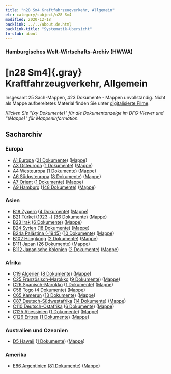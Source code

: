 ```yaml
---
title: "n28 Sm4 Kraftfahrzeugverkehr, Allgemein"
etr: category/subject/n28 Sm4
modified: 2020-12-18
backlink: ../../about.de.html
backlink-title: "Systematik-Übersicht"
fn-stub: about
---
```


### Hamburgisches Welt-Wirtschafts-Archiv (HWWA)
# [n28 Sm4]{.gray}&#8201; Kraftfahrzeugverkehr, Allgemein&#160; 




Insgesamt 25 Sach-Mappen, 423 Dokumente - Mappen unvollständig.
Nicht als Mappe aufbereitetes Material finden Sie unter [digitalisierte Filme](/film/h1_sh).

_Klicken Sie "(xy Dokumente)" für die Dokumentanzeige im DFG-Viewer und "(Mappe)" für Mappeninformation._

## Sacharchiv




### Europa

- [A1 Europa](../../../geo/about.de.html#A1) (<a href="https://dfg-viewer.de/show/?tx_dlf[id]=https://pm20.zbw.eu/mets/sh/1408xx/140892/1455xx/145515/public.mets.de.xml" target="_blank">21 Dokumente</a>) ([Mappe](http://purl.org/pressemappe20/folder/sh/140892,145515))
- [A3 Osteuropa](../../../geo/about.de.html#A3) (<a href="https://dfg-viewer.de/show/?tx_dlf[id]=https://pm20.zbw.eu/mets/sh/1408xx/140896/1455xx/145515/public.mets.de.xml" target="_blank">1 Dokumente</a>) ([Mappe](http://purl.org/pressemappe20/folder/sh/140896,145515))
- [A4 Westeuropa](../../../geo/about.de.html#A4) (<a href="https://dfg-viewer.de/show/?tx_dlf[id]=https://pm20.zbw.eu/mets/sh/1408xx/140897/1455xx/145515/public.mets.de.xml" target="_blank">1 Dokumente</a>) ([Mappe](http://purl.org/pressemappe20/folder/sh/140897,145515))
- [A6 Südosteuropa](../../../geo/about.de.html#A6) (<a href="https://dfg-viewer.de/show/?tx_dlf[id]=https://pm20.zbw.eu/mets/sh/1409xx/140900/1455xx/145515/public.mets.de.xml" target="_blank">8 Dokumente</a>) ([Mappe](http://purl.org/pressemappe20/folder/sh/140900,145515))
- [A7 Orient](../../../geo/about.de.html#A7) (<a href="https://dfg-viewer.de/show/?tx_dlf[id]=https://pm20.zbw.eu/mets/sh/1409xx/140902/1455xx/145515/public.mets.de.xml" target="_blank">1 Dokumente</a>) ([Mappe](http://purl.org/pressemappe20/folder/sh/140902,145515))
- [A9 Hamburg](../../../geo/about.de.html#A9) (<a href="https://dfg-viewer.de/show/?tx_dlf[id]=https://pm20.zbw.eu/mets/sh/1409xx/140905/1455xx/145515/public.mets.de.xml" target="_blank">148 Dokumente</a>) ([Mappe](http://purl.org/pressemappe20/folder/sh/140905,145515))

### Asien

- [B18 Zypern](../../../geo/about.de.html#B18) (<a href="https://dfg-viewer.de/show/?tx_dlf[id]=https://pm20.zbw.eu/mets/sh/1410xx/141079/1455xx/145515/public.mets.de.xml" target="_blank">4 Dokumente</a>) ([Mappe](http://purl.org/pressemappe20/folder/sh/141079,145515))
- [B21 Türkei (1923 -)](../../../geo/about.de.html#B21) (<a href="https://dfg-viewer.de/show/?tx_dlf[id]=https://pm20.zbw.eu/mets/sh/1411xx/141111/1455xx/145515/public.mets.de.xml" target="_blank">36 Dokumente</a>) ([Mappe](http://purl.org/pressemappe20/folder/sh/141111,145515))
- [B23 Irak](../../../geo/about.de.html#B23) (<a href="https://dfg-viewer.de/show/?tx_dlf[id]=https://pm20.zbw.eu/mets/sh/1411xx/141113/1455xx/145515/public.mets.de.xml" target="_blank">6 Dokumente</a>) ([Mappe](http://purl.org/pressemappe20/folder/sh/141113,145515))
- [B24 Syrien](../../../geo/about.de.html#B24) (<a href="https://dfg-viewer.de/show/?tx_dlf[id]=https://pm20.zbw.eu/mets/sh/1411xx/141114/1455xx/145515/public.mets.de.xml" target="_blank">18 Dokumente</a>) ([Mappe](http://purl.org/pressemappe20/folder/sh/141114,145515))
- [B24a Palästina (-1945)](../../../geo/about.de.html#B24a) (<a href="https://dfg-viewer.de/show/?tx_dlf[id]=https://pm20.zbw.eu/mets/sh/1411xx/141115/1455xx/145515/public.mets.de.xml" target="_blank">10 Dokumente</a>) ([Mappe](http://purl.org/pressemappe20/folder/sh/141115,145515))
- [B102 Hongkong](../../../geo/about.de.html#B102) (<a href="https://dfg-viewer.de/show/?tx_dlf[id]=https://pm20.zbw.eu/mets/sh/1412xx/141268/1455xx/145515/public.mets.de.xml" target="_blank">2 Dokumente</a>) ([Mappe](http://purl.org/pressemappe20/folder/sh/141268,145515))
- [B111 Japan](../../../geo/about.de.html#B111) (<a href="https://dfg-viewer.de/show/?tx_dlf[id]=https://pm20.zbw.eu/mets/sh/1412xx/141272/1455xx/145515/public.mets.de.xml" target="_blank">26 Dokumente</a>) ([Mappe](http://purl.org/pressemappe20/folder/sh/141272,145515))
- [B112 Japanische Kolonien](../../../geo/about.de.html#B112) (<a href="https://dfg-viewer.de/show/?tx_dlf[id]=https://pm20.zbw.eu/mets/sh/1412xx/141273/1455xx/145515/public.mets.de.xml" target="_blank">2 Dokumente</a>) ([Mappe](http://purl.org/pressemappe20/folder/sh/141273,145515))

### Afrika

- [C19 Algerien](../../../geo/about.de.html#C19) (<a href="https://dfg-viewer.de/show/?tx_dlf[id]=https://pm20.zbw.eu/mets/sh/1413xx/141354/1455xx/145515/public.mets.de.xml" target="_blank">8 Dokumente</a>) ([Mappe](http://purl.org/pressemappe20/folder/sh/141354,145515))
- [C25 Französisch-Marokko](../../../geo/about.de.html#C25) (<a href="https://dfg-viewer.de/show/?tx_dlf[id]=https://pm20.zbw.eu/mets/sh/1413xx/141358/1455xx/145515/public.mets.de.xml" target="_blank">9 Dokumente</a>) ([Mappe](http://purl.org/pressemappe20/folder/sh/141358,145515))
- [C26 Spanisch-Marokko](../../../geo/about.de.html#C26) (<a href="https://dfg-viewer.de/show/?tx_dlf[id]=https://pm20.zbw.eu/mets/sh/1413xx/141359/1455xx/145515/public.mets.de.xml" target="_blank">1 Dokumente</a>) ([Mappe](http://purl.org/pressemappe20/folder/sh/141359,145515))
- [C58 Togo](../../../geo/about.de.html#C58) (<a href="https://dfg-viewer.de/show/?tx_dlf[id]=https://pm20.zbw.eu/mets/sh/1414xx/141408/1455xx/145515/public.mets.de.xml" target="_blank">4 Dokumente</a>) ([Mappe](http://purl.org/pressemappe20/folder/sh/141408,145515))
- [C65 Kamerun](../../../geo/about.de.html#C65) (<a href="https://dfg-viewer.de/show/?tx_dlf[id]=https://pm20.zbw.eu/mets/sh/1414xx/141410/1455xx/145515/public.mets.de.xml" target="_blank">13 Dokumente</a>) ([Mappe](http://purl.org/pressemappe20/folder/sh/141410,145515))
- [C87 Deutsch-Südwestafrika](../../../geo/about.de.html#C87) (<a href="https://dfg-viewer.de/show/?tx_dlf[id]=https://pm20.zbw.eu/mets/sh/1414xx/141450/1455xx/145515/public.mets.de.xml" target="_blank">14 Dokumente</a>) ([Mappe](http://purl.org/pressemappe20/folder/sh/141450,145515))
- [C110 Deutsch-Ostafrika](../../../geo/about.de.html#C110) (<a href="https://dfg-viewer.de/show/?tx_dlf[id]=https://pm20.zbw.eu/mets/sh/1414xx/141471/1455xx/145515/public.mets.de.xml" target="_blank">6 Dokumente</a>) ([Mappe](http://purl.org/pressemappe20/folder/sh/141471,145515))
- [C125 Abessinien](../../../geo/about.de.html#C125) (<a href="https://dfg-viewer.de/show/?tx_dlf[id]=https://pm20.zbw.eu/mets/sh/1414xx/141482/1455xx/145515/public.mets.de.xml" target="_blank">1 Dokumente</a>) ([Mappe](http://purl.org/pressemappe20/folder/sh/141482,145515))
- [C126 Eritrea](../../../geo/about.de.html#C126) (<a href="https://dfg-viewer.de/show/?tx_dlf[id]=https://pm20.zbw.eu/mets/sh/1414xx/141483/1455xx/145515/public.mets.de.xml" target="_blank">1 Dokumente</a>) ([Mappe](http://purl.org/pressemappe20/folder/sh/141483,145515))

### Australien und Ozeanien

- [D5 Hawaii](../../../geo/about.de.html#D5) (<a href="https://dfg-viewer.de/show/?tx_dlf[id]=https://pm20.zbw.eu/mets/sh/1415xx/141595/1455xx/145515/public.mets.de.xml" target="_blank">1 Dokumente</a>) ([Mappe](http://purl.org/pressemappe20/folder/sh/141595,145515))

### Amerika

- [E86 Argentinien](../../../geo/about.de.html#E86) (<a href="https://dfg-viewer.de/show/?tx_dlf[id]=https://pm20.zbw.eu/mets/sh/1416xx/141692/1455xx/145515/public.mets.de.xml" target="_blank">81 Dokumente</a>) ([Mappe](http://purl.org/pressemappe20/folder/sh/141692,145515))


